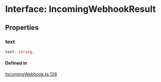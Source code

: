# Interface: IncomingWebhookResult

## Properties

### text

```ts
text: string;
```

#### Defined in

[IncomingWebhook.ts:126](https://github.com/slackapi/node-slack-sdk/blob/c15385ef93ccdde9702f52f7d1f445999203d794/packages/webhook/src/IncomingWebhook.ts#L126)
